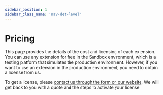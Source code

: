 ```yaml
---
sidebar_position: 1
sidebar_class_name: 'nav-det-level'
---
```


# Pricing

This page provides the details of the cost and licensing of each extension. You can use any extension for free in the Sandbox environment, which is a testing platform that simulates the production environment. However, if you want to use an extension in the production environment, you need to obtain a license from us. 

To get a license, please [contact us through the form on our website](https://www.fusion5.com.au/contact-us/). We will get back to you with a quote and the steps to activate your license.

<!-- 
## Monthly Fee

| Version          | Limitations        | Price (AUD)       |
| ------           | ------             | ----              |
| Basic            | 30 users max       | $XZY              |
| Unlimited        | Unlimited          | $VVXS             | 
-->